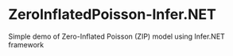 # ZeroInflatedPoisson-Infer.NET
Simple demo of Zero-Inflated Poisson (ZIP) model using Infer.NET framework
